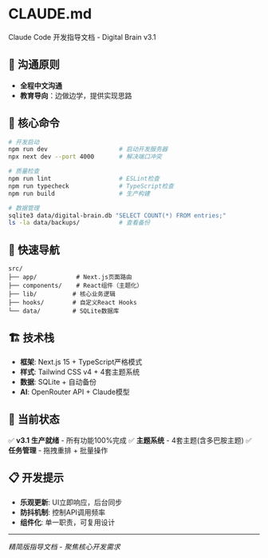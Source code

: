 # CLAUDE.md

Claude Code 开发指导文档 - Digital Brain v3.1

## 🎯 沟通原则
- **全程中文沟通**
- **教育导向**：边做边学，提供实现思路

## 🚀 核心命令
```bash
# 开发启动
npm run dev                    # 启动开发服务器
npx next dev --port 4000       # 解决端口冲突

# 质量检查  
npm run lint                   # ESLint检查
npm run typecheck              # TypeScript检查
npm run build                  # 生产构建

# 数据管理
sqlite3 data/digital-brain.db "SELECT COUNT(*) FROM entries;"
ls -la data/backups/           # 查看备份
```

## 📁 快速导航
```
src/
├── app/           # Next.js页面路由
├── components/    # React组件（主题化）
├── lib/          # 核心业务逻辑
├── hooks/        # 自定义React Hooks
└── data/         # SQLite数据库
```

## 🏗️ 技术栈
- **框架**: Next.js 15 + TypeScript严格模式
- **样式**: Tailwind CSS v4 + 4套主题系统
- **数据**: SQLite + 自动备份
- **AI**: OpenRouter API + Claude模型

## 🎨 当前状态
✅ **v3.1 生产就绪** - 所有功能100%完成
✅ **主题系统** - 4套主题(含多巴胺主题)
✅ **任务管理** - 拖拽重排 + 批量操作

## 📋 开发提示
- **乐观更新**: UI立即响应，后台同步
- **防抖机制**: 控制API调用频率
- **组件化**: 单一职责，可复用设计

---
*精简版指导文档 - 聚焦核心开发需求*